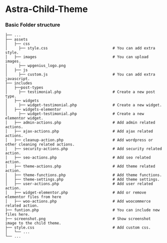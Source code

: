 # Astra-Child-Theme

 
 ### Basic Folder structure
 
    ├── ...
    ├── assets                                                      
    │   ├── css                                     
    │     ├── style.css                             # You can add extra style.
    │   ├── images                                  # You can upload images.
    │     ├── wpgenius_logo.png                     
    │   ├── js                                      
    │     ├── custom.js                             # You can add extra javascript.
    ├── includes                                    
    │   ├──post-types                               
    │     ├── testimonial.php                       # Create a new post type.
    │   ├── widgets                                
    │     ├── widget-testimonial.php                # Create a new widget.
    │   ├── widgets-elementor                      
    │     ├── widget-testimonial.php                # Create a new elementor widget.
    │   ├── admin-actions.php                       # Add admin related actions.
    │   ├── ajax-actions.php                        # Add ajax related actions.
    │   ├── cleanup-action.php                      # Add wordpress or other cleaning related actions.
    │   ├── security-actions.php                    # Add security related action.
    │   ├── seo-actions.php                         # Add seo related action.
    │   ├── theme-actions.php                       # Add theme related action.
    │   ├── theme-functions.php                     # Add theme functions.
    │   ├── theme-settings.php                      # Add theme settings.
    │   ├── user-actions.php                        # Add user related action.
    │   ├── widget-elementor.php                    # Add or remove elementor files from here
    │   ├── woo-actions.php                         # Add woocommerce related action.
    ├── funtion.php                                 # You can include new files here.
    ├── screenshot.png                              # Show screenshot image to the child theme.
    ├── style.css                                   # Add custom css.
    │   └── ...      
    └── ...
